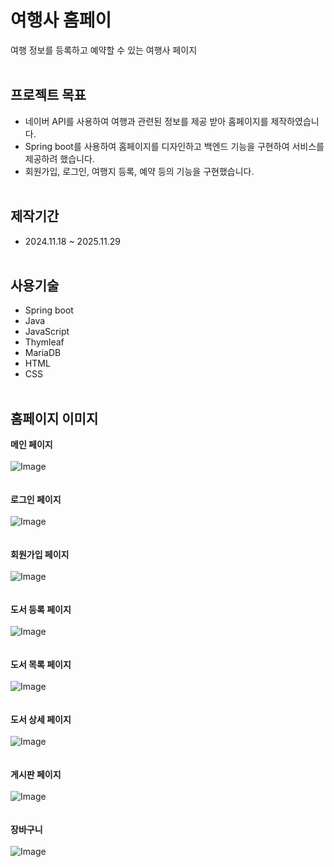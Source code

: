 # 여행사 홈페이
여행 정보를 등록하고 예약할 수 있는 여행사 페이지
<br><br>
## 프로젝트 목표
- 네이버 API를 사용하여 여행과 관련된 정보를 제공 받아 홈페이지를 제작하였습니다.
- Spring boot를 사용하여 홈페이지를 디자인하고 백엔드 기능을 구현하여 서비스를 제공하려 했습니다.
- 회원가입, 로그인, 여행지 등록, 예약 등의 기능을 구현했습니다.
<br><br>
## 제작기간
- 2024.11.18 ~ 2025.11.29
<br><br>
## 사용기술
- Spring boot
- Java
- JavaScript
- Thymleaf
- MariaDB
- HTML
- CSS
<br><br>
## 홈페이지 이미지
**메인 페이지**
<br><br>
![Image](https://github.com/user-attachments/assets/ad7a4cd1-dc03-4622-861d-71511994c6ac)
<br><br><br>
**로그인 페이지**
<br><br>
![Image](https://github.com/user-attachments/assets/9b56253d-5faf-4d84-8cb1-2fa5e0573ce5)
<br><br><br>
**회원가입 페이지**
<br><br>
![Image](https://github.com/user-attachments/assets/e2178595-36be-4168-adf3-f46e049da0aa)
<br><br><br>
**도서 등록 페이지**
<br><br>
![Image](https://github.com/user-attachments/assets/f66e11da-4429-44d0-85ce-eafbd5b69675)
<br><br><br>
**도서 목록 페이지**
<br><br>
![Image](https://github.com/user-attachments/assets/6276a67a-8660-4d80-be1c-b8f69c2522f1)
<br><br><br>
**도서 상세 페이지**
<br><br>
![Image](https://github.com/user-attachments/assets/246bef37-5356-4d9e-a304-6390c2079980)
<br><br><br>
**게시판 페이지**
<br><br>
![Image](https://github.com/user-attachments/assets/409d9bef-217f-4e37-9264-4cd1625dc344)
<br><br><br>
**장바구니**
<br><br>
![Image](https://github.com/user-attachments/assets/5cad77db-2a3f-4c8c-b2b6-0182a30062cb)
